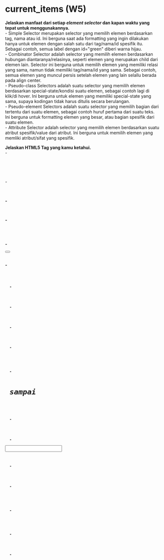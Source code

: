 # current_items (W5)
<p><b>Jelaskan manfaat dari setiap <i>element selector</i> dan kapan waktu yang tepat untuk menggunakannya.</b><br>
 - Simple Selector merupakan selector yang memilih elemen berdasarkan tag, nama atau id. Ini berguna saat ada formatting yang ingin dilakukan hanya untuk elemen dengan salah satu dari tag/nama/id spesifik itu. Sebagai contoh, semua label dengan id="green" diberi warna hijau.<br>
 - Combinator Selector adalah selector yang memilih elemen berdasarkan hubungan diantaranya/relasinya, seperti elemen yang merupakan child dari elemen lain. Selector ini berguna untuk memilih elemen yang memiliki relasi yang sama, namun tidak memiliki tag/nama/id yang sama. Sebagai contoh, semua elemen yang muncul persis setelah elemen yang lain selallu berada pada align center.<br>
 - Pseudo-class Selectors adalah suatu selector yang memilih elemen berdasarkan special-state/kondisi suatu elemen, sebagai contoh lagi di klik/di hover. Ini berguna untuk elemen yang memiliki special-state yang sama, supaya kodingan tidak harus ditulis secara berulangan.<br>
 - Pseudo-element Selectors adalah suatu selector yang memilih bagian dari tertentu dari suatu elemen, sebagai contoh huruf pertama dari suatu teks. Ini berguna untuk formatting elemen yang besar, atau bagian spesifik dari suatu elemen.<br>
 - Attribute Selector adalah selector yang memilih elemen berdasarkan suatu atribut spesifik/value dari atribut. Ini berguna untuk memilih elemen yang memliki atribut/sifat yang spesifik.</p>

<p><b>Jelaskan HTML5 Tag yang kamu ketahui.</b><br>
  - 
  <pre>
   <a> 
  </pre><br>
  - <pre><b></pre><br>
  - <pre><body></pre><br>
  - <pre><br></pre><br>
  - <pre><button></pre><br>
  - <pre><code></pre><br>
  - <pre><div></pre><br>
  - <pre><em></pre><br>
  - <pre><footer></pre><br>
  - <pre><form></pre><br>
  - <pre><h1> sampai <h6></pre><br>
  - <pre><i></pre><br>
  - <pre><input></pre><br>
  - <pre><label></pre><br>
  - <pre><p></pre><br>
  - <pre><pre></pre><br>
  - <pre><sript></pre><br>
  - <pre><style></pre><br>
  - <pre><table></pre><br>
  - <pre><td></pre><br>
  - <pre><th></pre><br>
  - <pre><tr></pre><br>
  - <pre><u></pre><br></p>
  
<p><b>Jelaskan perbedaan antara <i>margin</i> dan <i>padding.</i></b><br>
Margin merupakan daerah (space yang disisihkan) disekitar element, sedangkan padding merupakan daerah didalam elemen. Sebagai contoh, jika ada suatu button kotak yang didalamnya ada teks "TEXT", margin merupakan spasi diantara button dan elemen diluar button, sedangkan padding merupakan spasi diantara teks dan border button.</p>

<p><b>Jelaskan perbedaan antara <i>framework</i> CSS Tailwind dan Bootstrap. Kapan sebaiknya kita menggunakan Bootstrap daripada Tailwind, dan sebaliknya?</b><br>
</p>

# current_items (W4)
<p><b>Apa itu Django <code>UserCreationForm</code>, dan jelaskan apa kelebihan dan kekurangannya?</b><br>
Django <code>UserCreationForm</code> adalah suatu form yang digunakan untuk membuat user dalam suatu aplikasi. Formnya memiliki tiga field, yaitu username, password1, dan password2 (digunakan untuk konfirmasi password).<br>
- Kelebihan: Proses pembuatan user dipendekkan sehingga developer hanya harus membuat view untuk menampilkan form pembuatan user.<br>
- Kekurangan: Dari Django tidak langsung ada view yang menampilkan pembuatan user, jadi harus dibuat secara manual. Juga, tidak datang dengan email field, jadi jika ingin menambahkan functionality untuk verifikasi email, harus dilakukan sendiri. Secara umum, fitur lain harus ditambahkan secara manual.</p>

<p><b>Apa perbedaan antara autentikasi dan otorisasi dalam konteks Django, dan mengapa keduanya penting?</b><br>
Secara singkat, autentikasi adalah proses yang verifikasi suatu user yang pastikan bahwa user yang sedang menggunakan aplikasi beneran merupakan user itu, sedangkan otorisasi merujuk pada apa yang user itu boleh lakukan. Keduanya penting karena keberadaan data yang tidak kita ingin diubah/dilihat oleh user. Otorisasi membuatnya supaya mereka tidak dapat mengakses data tersebut dan autentikasi membuatnya supaya seorang user tidak bisa <i>circumvent</i> otorisasi dengan mengubah diri menjadi user yang memiliki akses.</p>

<p><b>Apa itu <i>cookies</i> dalam konteks aplikasi web, dan bagaimana Django menggunakan <i>cookies</i> untuk mengelola data sesi pengguna?</b><br>
Cookies adalah file kecil yang didalamya berisi data yang digunakan untuk identifikasi suatu komputer. Suatu server/network membuat dan mengirim cookie, dan cookie disebut digunakan sebagai ID untuk komputer. Ini juga membuatnya supaya network dapat mengetahui user tanpa melakukan autorisasi secara berulang (selama ada cookie). Django menggunakan cookies untuk menyimpan suatu <i>value</i> dan menyimpan session ID (bukan ID untuk user) untuk waktu yang telah ditetapkan.</p>

<p><b>Apakah penggunaan <i>cookies</i> aman secara <i>default</i> dalam pengembangan web, atau apakah ada risiko potensial yang harus diwaspadai?</b><br>
Secara umum, cookies aman untuk digunakan secara pengembangan web, tapi semua hal ada risikonya. Untuk cookies, bisa terjadi suatu cookie tidak secure akibat dari masalah dari website, atau ada hacker yang menyelipkan software problematic yang terlihat sebagai cookie.</p>

<p><b>Jelaskan bagaimana cara kamu mengimplementasikan <i>checklist</i> di atas secara <i>step-by-step</i>.</b><br>
1. Mengimplementasikan fungsi registrasi, login, dan logout untuk memungkinkan pengguna untuk mengakses aplikasi sebelumnya dengan lancar.<br>
Saya mengimport Django UserCreationForm, redirect, messages, authenticate, login, dan logout ke views.py yang di subdirektori main, serta membuat fungsi register, login_user, dan logout_user. Setelah itu, saya membuat berkas register.html dan login.html di templates di main dan menambahkan path masing-masing fungsi ke ke urls.py.</p>

<p>2. Membuat dua akun pengguna dengan masing-masing tiga dummy data menggunakan model yang telah dibuat pada aplikasi sebelumnya untuk setiap akun di lokal.<br>
Menjalankan <code>python manage.py runserver</code> dan membuka http://localhost:8000/ melalui firefox (virtual environment sudah nyala dan command prompt sudah berada di direktori). Saat page login muncul, saya registrasi dan login dengan data yang telah diinput, serta mengisi form untuk membuat item. Ini diulang sekali lagi sehungga ada dua akun pengguna.</p>

<p>3. Menghubungkan model Item dengan User.<br>
Buka models.py, import User, dan menambahkan kode tersebut ke dalam model Item:
 
```
 user = models.ForeignKey(User, on_delete=models.CASCADE)
```
<br>Setelah itu, didalam views.py, fungsi insert_item diubah menjadi berikut:
```
form = ProductForm(request.POST or None)

 if form.is_valid() and request.method == "POST":
     product = form.save(commit=False)
     product.user = request.user
     product.save()
     return HttpResponseRedirect(reverse('main:show_main'))

 ...
```
</p>
<p>4. Menampilkan detail informasi pengguna yang sedang logged in seperti username dan menerapkan cookies seperti last login pada halaman utama aplikasi.<br>
Buka views.py dan mengimport datetime, lalu menambahkan request cookie datetime now untuk fungsi <code>login_user</code>. Dalam show_main ditambahkan objek last_login untuk mengakses cookie yang baru ditambahkan, dan di main.html disisipkan <code>{{ last_login }}</code> agar muncul di tampilan website. Untuk menampilkan username, di views.py, pada bagian context, bagian name diubah menjadi kode berikut:
 
```
'name': request.user.username,
```
</p>

# current_items (W3)
<p><b>Apa perbedaan antara form POST dan form GET dalam Django?</b><br>
Form POST berfungsi untuk mendapatkan input dari form, mengencode datanya, dan menyerahkannya ke server. Form GET berfungsi untuk mengubah data tersebut menjadi string dan string tersebut dipakai untuk membuat URL dimana data harus diserahkan. Secara dasar, POST digunakan untuk <i>send</i> data, sedangkan GET digunakan untuk mengambil. Beberapa perbedaan lain adalah:</br>
 - GET bersifat idempotent (setiap request yang identik pasti akan mengeluarkan hasil yang sama). POST tidak bersifat idempotent.<br>
 - GET dapat di cache dan dapat disimpan di history browser, sedangkan POST tidak.<br>
 - GET tidak dapat memodifikasi data, sedangkan POST bisa.</p>
<p><b>Apa perbedaan utama antara XML, JSON, dan HTML dalam konteks pengiriman data?</b><br>
 - <b>HTML:</b> HTML digunakan untuk menampilkan data.<br>
 - <b>XML (Extensible Markup Language):</b> XML digunakan untuk pengiriman dan penyimpanan data dengan menggunakan tag. Juga, XML adalah suatu <i>Markup Language</i>, yakni suatu sistem yang digunakan untuk mengubah struktur dan formatting suatu teks.<br>
 - <b>JSON (Javascript Object Notation):</b> JSON digunakan untuk pengiriman dan penyimpanan data. JSON merupakan suatu format untuk representasi obyek. Juga, JSON mensupport struktur array.<br>
  - Perbedaan utama dari JSON dan XML adalah XML merupakan suatu Markup Language (berorientasi teks/dokumen), sedangkan JSON adalah notasi obyek (berorientasi obyek/data).</p>
<p><b>Mengapa JSON sering digunakan dalam pertukaran data antara aplikasi web modern?</b><br>
JSON sering digunakan karena lebih efisien daripada XML.
 - JSON bersifat human readable dan machine readable. Walaupun sistem lain juga memiliki sifat yang sama, JSON secara umum dianggap salah satu sistem yang lebih mudah lagi untuk dibaca.<br>
 - JSON dapat langsung diparse oleh suatu parser JSON, sedangkan untuk XML, suatu developer harus menulis kode tambahan agar dokumen XML bisa dimengerti (Parser XML hanya memisahkan markup dari data). Ini berarti bahwa JSON secara umum memiliki performance yang lebih baik.<br></p>
<p><b>Jelaskan bagaimana cara kamu mengimplementasikan checklist di atas secara step-by-step.</b><br>
1. Mempersiapkan command prompt dengan ubah path direktori ke current_items dan aktifkan virtual environment dengan memasukkan command <code>env\Scripts\activate.bat</code>.<br>
2. Buke file <code>urls.py</code> yang berada di folder current_items dan path 'main/' pada urlpatterns diubah menjadi ''.<br>
3. Buat folder templates di direktori root dan didalamnya dibuat file <code>base.html</code> dengan isi kode berikut:<br>
 
```
{% load static %}
<!DOCTYPE html>
<html lang="en">
    <head>
        <meta charset="UTF-8" />
        <meta
            name="viewport"
            content="width=device-width, initial-scale=1.0"
        />
        {% block meta %}
        {% endblock meta %}
    </head>

   <body>
        {% block content %}
        {% endblock content %}
   </body>
</html>
```

4. Buka <code>settings.py</code> yang berada di subdirektori current_items dan tambahkan kode tersebut ke baris <code>TEMPLATES</code>:
```
...
TEMPLATES = [
    {
        'BACKEND': 'django.template.backends.django.DjangoTemplates',
        'DIRS': [BASE_DIR / 'templates'], # Tambahkan kode ini
        'APP_DIRS': True,
        ...
    }
]
...
```
 
5. Ubah kode di berkas ```main.html``` yang berada di direktori main menjadi kode berikut:<br>
```
{% extends 'base.html' %}

{% block content %}
   <h1>Shopping List Page</h1>
    
   <h5>Name:</h5>
   <p>{{name}}</p>

   <h5>Class:</h5>
   <p>{{class}}</p>
{% endblock content %}
```
6. Buat berkas ```forms.py``` pada direktori main dengan isi kode berikut (ini untuk membuat struktur form):<br>
```
from django.forms import ModelForm
from main.models import Item

class ItemForm(ModelForm):
    class Meta:
        model = Item
        fields = ["name", "amount", "description", "type"]
```

7. Tambahkan kode tersebut ke file ```views.py``` yang ada pada direktori main untuk import data yang diperlukan:<br>
```
from django.http import HttpResponseRedirect
from main.forms import ItemForm
from django.urls import reverse
from main.models import Item
```
8. Buat fungsi baru ```insert_item``` seperti berikut:<br>
```
def insert_item(request):
    form = ItemForm(request.POST or None)

    if form.is_valid() and request.method == "POST":
        form.save()
        return HttpResponseRedirect(reverse('main:show_main'))

    context = {'form': form}
    return render(request, "insert_item.html", context)
```
9. Ubah fungsi ```show_main``` pada file yang sama menjadi:<br>
```
def show_main(request):
    items = Item.objects.all()

    context = {
        'name': 'Jeslyn Theodora', # Nama kamu
        'class': 'PBP E', # Kelas PBP kamu
        'items': items
    }

    return render(request, "main.html", context)
```
10. Buka ```urls.py``` di direktori main dan import fungsi yang tadi dibuat:<br>
```from main.views import show_main, insert_item```
11. Tambahkan path berikut ke urlpatterns di file ```urls.py``` yang sama:<br>
```path('insert_item', insert_item, name='insert_item'),```
12. Buat berkas HTML baru ```insert_item.html``` pada subdirektori templates di main dengan kode berikut:<br>
```
{% extends 'base.html' %} 

{% block content %}
<h1>Insert an item</h1>

<form method="POST">
    {% csrf_token %}
    <table>
        {{ form.as_table }}
        <tr>
            <td></td>
            <td>
                <input type="submit" value="Add Item"/>
            </td>
        </tr>
    </table>
</form>

{% endblock %}
```
13. Dalam ```main.html``` tambahkan kode berikut yang akan menampilkan data, serta redirect ke form yang menambahkan item:<br>
```
<table>
        <tr>
            <th>Name</th>
            <th>Type</th>
            <th>Description</th>
            <th>Amount</th>
        </tr>
    
        {% comment %} Berikut cara memperlihatkan data produk di bawah baris ini {% endcomment %}
    
        {% for item in items %}
            <tr>
                <td>{{item.name}}</td>
                <td>{{item.type}}</td>
                <td>{{item.description}}</td>
                <td>{{item.amount}}</td>
            </tr>
        {% endfor %}
    </table>
    
    <br />
    
    <a href="{% url 'main:insert_item' %}">
        <button>
            Insert an item
        </button>
    </a>
```
14. Pada ```views.py``` di direktori main ditambahkan fungsi tersebut:<br>
```
def show_xml(request):
    data = Item.objects.all()
    return HttpResponse(serializers.serialize("xml", data), content_type="application/xml")

def show_json(request):
    data = Item.objects.all()
    return HttpResponse(serializers.serialize("json", data), content_type="application/json")

def show_xml_by_id(request, id):
    data = Item.objects.filter(pk=id)
    return HttpResponse(serializers.serialize("xml", data), content_type="application/xml")

def show_json_by_id(request, id):
    data = Item.objects.filter(pk=id)
    return HttpResponse(serializers.serialize("json", data), content_type="application/json")
```
15. Ubah kode import dari main.views pada ```views.py``` menjadi:<br>
```
from main.views import show_main, insert_item, show_xml, show_json, show_xml_by_id, show_json_by_id
```
17. Tambahkan path url berikut ke urlpatterns:<br>
```
    path('xml/', show_xml, name='show_xml'),
    path('json/', show_json, name='show_json'),
    path('xml/<int:id>/', show_xml_by_id, name='show_xml_by_id'),
    path('json/<int:id>/', show_json_by_id, name='show_json_by_id'), 
```
17. Buka postman dan merequest dengan method GET link berikut satu per satu, dan screenshot semuanya (saya ubah [id] menjadi 1):<br>
 - http://localhost:8000/<br>
 - http://localhost:8000/xml<br>
 - http://localhost:8000/json<br>
 - http://localhost:8000/xml/[id]<br>
 - http://localhost:8000/json/[id] <br>
18. Cari tahu jawaban dari pertanyaan:<br>
 - Apa perbedaan antara form POST dan form GET dalam Django?<br>
 - Apa perbedaan utama antara XML, JSON, dan HTML dalam konteks pengiriman data?<br>
 - Mengapa JSON sering digunakan dalam pertukaran data antara aplikasi web modern?<br>
19. Lakukan add-commit-push ke GitHub.</p>

<p><b>Screenshot Postman</b><br>
 - HTML<br>![HTML](https://github.com/jteo0/current_inventory/blob/main/tugas3_html.png?raw=true)<br>
 - XML<br>![XML](https://github.com/jteo0/current_inventory/blob/main/tugas3_xml.png?raw=true)<br>
 - JSON<br>![JSON](https://github.com/jteo0/current_inventory/blob/main/tugas3_json.png?raw=true)<br>
 - XML by ID<br>![XML by ID](https://github.com/jteo0/current_inventory/blob/main/tugas3_xml.png?raw=true)<br>
 - JSON by ID<br>![JSON by ID](https://github.com/jteo0/current_inventory/blob/main/tugas3_json.png?raw=true)<br></p>

# current_items (W2)
<p>https://jj-pocket-dimension.adaptable.app</p>
<b>Pengimplementasian Checklist:</b><br>
<p>1. Membuat sebuah proyek Django baru:<br>
Membuat direktori bernama current_inventory dan membuat repository dengan nama yang sama di Github. Di dalam direktori, saya membuat file 'requirement.txt' dan mengisinya dengan dependencies yang diperlukan.</p>
<p>2. Membuat aplikasi dengan nama main pada proyek:<br>
Buka command prompt di dalam direktori current_inventory dan mengaktifkan virtual environment. Setelah itu, saya jalankan perintah 'python manage.py startapp main' untuk membuat folder di dalam direktori yang berisi file yang diperlukan untuk aplikasi.</p>
<p>3. Melakukan routing pada proyek agar dapat menjalankan aplikasi main:<br>
Di dalam direktori current_inventory (bukan utama), ada file bernama 'settings.py'. Pada filenya ada bagian INSTALLED APPS dimana ditambahkan "'main'," di dalam list agar main bisa dijalankan.</p>
<p>4. Membuat aplikasi 'main' dengan nama 'Item':<br>
Di dalam file 'models.py', saya membuat class Item dibawah import, memberikannya argumen 'models.Model', dan menambahkan 4 hal, yaitu name (CharField), amount (IntegerField), description (TextField), dan type (CharField).</p>
<p>5. Membuat sebuah fungsi pada views.py untuk dikembalikan ke dalam sebuah template HTML yang menampilkan nama aplikasi serta nama dan kelas kamu:<br>
Pada file 'views.py' di dalam direktori main, definisikan fungsi 'show_main' yang berisi context dan akan render 'main.html'. Di dalam 'main.html' dibuat header sebagai judul aplikasi, 'Name:' dan 'Class:' sebagai sub header, dan tampilan nama dan kelas (semua dengan formatnya sendiri). Tampilan ditulis sebagai '{{ name }}' dan '{{ class }}'.</p>
<p>6. Membuat sebuah routing pada urls.py aplikasi main untuk memetakan fungsi yang telah dibuat pada views.py:<br>
Di bawah import, import lagi 'show_main' dari 'main.views'. Setelah itu, 'app_name' di set ke "'main'" dan buat list urlpatterns yang terhubung ke fungsi 'show_mains' yang berada di file 'views.py'.</p>
<p>7. Melakukan deployment ke Adaptable terhadap aplikasi yang sudah dibuat:<br>
Buka Adaptable.io, lalu memilih opsi 'create a new app'. Setelah itu, opsi 'connecting an existing repository' dipilih, dan repositori yang digunakan adalah current_inventory. Settingan berikutnya adalah:<br>
 - Deployment branch: main<br>
 - Template deployment: Python App Template<br>
 - Tipe basis data: PostgreSQL<br>
 - Versi python: 3.10<br>
 - Start Command: python manage.py migrate && gunicorn current_inventory.wsgi<br>
 - Nama Aplikasi: jj-pocket-dimension<br>
 - HTTP Listener on PORT: Centang<br>
Setelah itu, saya mendeploy aplikasi.</p>

<p><b>BAGAN</b><br>![image](https://github.com/jteo0/current_inventory/blob/main/bagan.png?raw=true)</p>

<p><b>Jelaskan mengapa kita menggunakan virtual environment? Apakah kita tetap dapat membuat aplikasi web berbasis Django tanpa menggunakan virtual environment?</b><br>
Virtual environment bekerja sebagai suatu lingkungan terisolasi untuk suatu proyek. Sebagai contoh, jika saya memiliki dua proyek berbeda yang menggunakan versi modul python yang berbeda, kedua proyek dapat memiliki virtual environmentnya sendiri supaya keduanya bisa dirun tanpa error. Juga, penginstallan/perubahan modul secara tanpa mengerti secara penuh tentang sistem komputer dapat menyebabkan masalah pada jalannya sistem. Kita tetap dapat membuat aplikasi web berbasis Django tanpa menggunakan virtual environment (virtual environment hanya lingkungan), tapi secara umum lebih baik tetap digunakan.</p>

<p><b>Jelaskan apakah itu MVC, MVT, MVVM dan perbedaan dari ketiganya.</b><br>
 - MVC: MVC atau Model-View-Controller adalah sebuah pola arsitektur aplikasi web yang membagikan pengembangan aplikasi menjadi tiga komponen, yaitu Model, View, dan Controller. Model merupakan bagian yang mengolah data dan mewakili struktur data, View merupakan bagian yang mengatur tampilan ke user, dan Controller merupakan jembatan diantara Model dan View (berisi perintah/command yang memproses data dan mengirimkannya ke halaman web).<br>
 - MVT: MVT atau Model-View-Template adalah pola arsitektur aplikasi web yang membagikan pengembangan aplikasi menjadi tiga komponen, yaitu Model, View, dan Template. Model dan View memiliki fungsi yang sama seperti Model dan View pada MCV. Template merupakan bagian yang menentukan tampilan layar user tergantung dengan apa yang telah ditulis di template (biasanya dalam bentuk html).<br>
 - MVVM: MVVM atau Model-View-ViewModel adalah pola struktur arsitektur aplikasi web yang membagikan pengembangan aplikasi menjadi tiga komponen, yaitu Model, View, dan ViewModel. Model dan View memiliki fungsi yang sama seperti pada MCV dan MVT. ViewModel adalah penghubung View dan Model yang mengimplementasi suatu <i>binder</i> yang mengimplementasi dan mengomunikasikan data yang relevan untuk view.</p>
